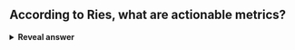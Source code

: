 ## According to Ries, what are actionable metrics?
<details>
<summary><b>Reveal answer</b></summary>
According to Ries, actionable metrics are ones about per customer behaviours that can be measured.<br>- Such as, how many new users come from recommendations from current users
</details>
